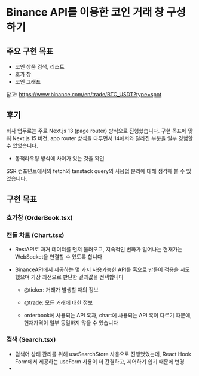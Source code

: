 # Binance API를 이용한 코인 거래 창 구성하기 

## 주요 구현 목표 

- 코인 상품 검색, 리스트 
- 호가 창
- 코인 그래프

참고: https://www.binance.com/en/trade/BTC_USDT?type=spot

## 

## 후기

회사 업무로는 주로 Next.js 13 (page router) 방식으로 진행했습니다. 구현 목표에 맞춰 Next.js 15 버전, app router 방식을 다루면서 14에서와 달라진 부분을 일부 경험할 수 있었습니다.

- 동적라우팅 방식에 차이가 있는 것을 확인

SSR 컴포넌트에서의 fetch와 tanstack query의 사용법 분리에 대해 생각해 볼 수 있었습니다. 

## 구현 목표

### 호가창 (OrderBook.tsx)


### 캔들 차트 (Chart.tsx)

- RestAPI로 과거 데이터를 먼저 불러오고, 지속적인 변화가 일어나는 현재가는 WebSocket을 연결할 수 있도록 합니다

- BinanceAPI에서 제공하는 몇 가지 사용가능한 API를 훅으로 만들어 적용을 시도했으며 가장 최선으로 판단한 결과값을 선택합니다
  - @ticker: 거래가 발생할 때의 정보
  - @trade: 모든 거래에 대한 정보

  - orderbook에 사용되는 API 훅과, chart에 사용되는 API 훅이 다르기 때문에, 현재가격이 일부 동일하지 않을 수 있습니다 

### 검색 (Search.tsx)

- 검색어 상태 관리를 위해 useSearchStore 사용으로 진행했었는데, React Hook Form에서 제공하는 useForm 사용이 더 간결하고, 제어하기 쉽기 때문에 변경
- 